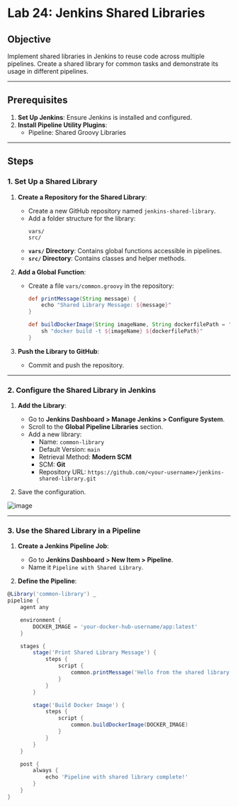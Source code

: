 # Lab 24: Jenkins Shared Libraries  

## Objective  
Implement shared libraries in Jenkins to reuse code across multiple pipelines. Create a shared library for common tasks and demonstrate its usage in different pipelines.  

---

## Prerequisites  

1. **Set Up Jenkins**: Ensure Jenkins is installed and configured.  
2. **Install Pipeline Utility Plugins**:  
   - Pipeline: Shared Groovy Libraries  

---

## Steps  

### 1. Set Up a Shared Library  

1. **Create a Repository for the Shared Library**:  
   - Create a new GitHub repository named `jenkins-shared-library`.  
   - Add a folder structure for the library:  
     ```
     vars/
     src/
     ```
   - **`vars/` Directory**: Contains global functions accessible in pipelines.  
   - **`src/` Directory**: Contains classes and helper methods.  

2. **Add a Global Function**:  
   - Create a file `vars/common.groovy` in the repository:  
     ```groovy
     def printMessage(String message) {
         echo "Shared Library Message: ${message}"
     }

     def buildDockerImage(String imageName, String dockerfilePath = '.') {
         sh "docker build -t ${imageName} ${dockerfilePath}"
     }
     ```

3. **Push the Library to GitHub**:  
   - Commit and push the repository.  

---

### 2. Configure the Shared Library in Jenkins  

1. **Add the Library**:  
   - Go to **Jenkins Dashboard > Manage Jenkins > Configure System**.  
   - Scroll to the **Global Pipeline Libraries** section.  
   - Add a new library:  
     - Name: `common-library`  
     - Default Version: `main`  
     - Retrieval Method: **Modern SCM**  
     - SCM: **Git**  
     - Repository URL: `https://github.com/<your-username>/jenkins-shared-library.git`  

2. Save the configuration.  

![image](https://github.com/user-attachments/assets/1e463f58-f046-4497-9887-fe4a45c61919)

---

### 3. Use the Shared Library in a Pipeline  

1. **Create a Jenkins Pipeline Job**:  
   - Go to **Jenkins Dashboard > New Item > Pipeline**.  
   - Name it `Pipeline with Shared Library`.  

2. **Define the Pipeline**:  

```groovy
@Library('common-library') _
pipeline {
    agent any

    environment {
        DOCKER_IMAGE = 'your-docker-hub-username/app:latest'
    }

    stages {
        stage('Print Shared Library Message') {
            steps {
                script {
                    common.printMessage('Hello from the shared library!')
                }
            }
        }

        stage('Build Docker Image') {
            steps {
                script {
                    common.buildDockerImage(DOCKER_IMAGE)
                }
            }
        }
    }

    post {
        always {
            echo 'Pipeline with shared library complete!'
        }
    }
}
